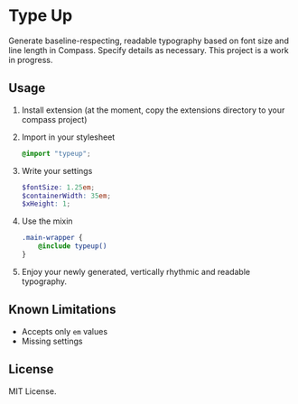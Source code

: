 # Type Up

Generate baseline-respecting, readable typography based on font size and line length in Compass. Specify details as necessary. This project is a work in progress.

## Usage

1. Install extension (at the moment, copy the extensions directory to your compass project)
2. Import in your stylesheet
	```scss
	@import "typeup";
	```

3. Write your settings
	```scss
	$fontSize: 1.25em;
	$containerWidth: 35em;
	$xHeight: 1;
	```

3. Use the mixin
	```scss
	.main-wrapper {
		@include typeup()
	}
	```

4. Enjoy your newly generated, vertically rhythmic and readable typography.

## Known Limitations

* Accepts only `em` values
* Missing settings

## License

MIT License.
